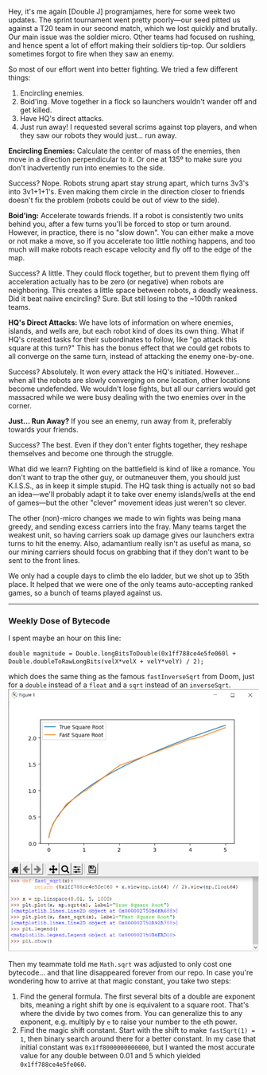 Hey, it's me again \[Double J\] programjames, here for some week two updates. The sprint tournament went pretty poorly—our seed pitted us against a T20 team in our second match, which we lost quickly and brutally. Our main issue was the soldier micro. Other teams had focused on rushing, and hence spent a lot of effort making their soldiers tip-top. Our soldiers sometimes forgot to fire when they saw an enemy.

So most of our effort went into better fighting. We tried a few different things:
1. Encircling enemies.
2. Boid'ing. Move together in a flock so launchers wouldn't wander off and get killed.
3. Have HQ's direct attacks.
4. Just run away! I requested several scrims against top players, and when they saw our robots they would just... run away.

**Encircling Enemies:** Calculate the center of mass of the enemies, then move in a direction perpendicular to it. Or one at 135º to make sure you don't inadvertently run into enemies to the side.

Success? Nope. Robots strung apart stay strung apart, which turns 3v3's into 3v1+1+1's. Even making them circle in the direction closer to friends doesn't fix the problem (robots could be out of view to the side).

**Boid'ing:** Accelerate towards friends. If a robot is consistently two units behind you, after a few turns you'll be forced to stop or turn around. However, in practice, there is no "slow down". You can either make a move or not make a move, so if you accelerate too little nothing happens, and too much will make robots reach escape velocity and fly off to the edge of the map.

Success? A little. They could flock together, but to prevent them flying off acceleration actually has to be zero (or negative) when robots are neighboring. This creates a little space between robots, a deadly weakness. Did it beat naiive encircling? Sure. But still losing to the ~100th ranked teams.

**HQ's Direct Attacks:** We have lots of information on where enemies, islands, and wells are, but each robot kind of does its own thing. What if HQ's created tasks for their subordinates to follow, like "go attack this square at this turn?" This has the bonus effect that we could get robots to all converge on the same turn, instead of attacking the enemy one-by-one.

Success? Absolutely. It won every attack the HQ's initiated. However... when all the robots are slowly converging on one location, other locations become undefended. We wouldn't lose fights, but all our carriers would get massacred while we were busy dealing with the two enemies over in the corner.

**Just... Run Away?** If you see an enemy, run away from it, preferably towards your friends.

Success? The best. Even if they don't enter fights together, they reshape themselves and become one through the struggle.

What did we learn? Fighting on the battlefield is kind of like a romance. You don't want to trap the other guy, or outmaneuver them, you should just K.I.S.S., as in keep it simple stupid. The HQ task thing is actually not so bad an idea—we'll probably adapt it to take over enemy islands/wells at the end of games—but the other "clever" movement ideas just weren't so clever.

The other (non)-micro changes we made to win fights was being mana greedy, and sending excess carriers into the fray. Many teams target the weakest unit, so having carriers soak up damage gives our launchers extra turns to hit the enemy. Also, adamantium really isn't as useful as mana, so our mining carriers should focus on grabbing that if they don't want to be sent to the front lines.

We only had a couple days to climb the elo ladder, but we shot up to 35th place. It helped that we were one of the only teams auto-accepting ranked games, so a bunch of teams played against us.

-----

### Weekly Dose of Bytecode
I spent maybe an hour on this line:
```
double magnitude = Double.longBitsToDouble(0x1ff788ce4e5fe060l + Double.doubleToRawLongBits(velX*velX + velY*velY) / 2);
```
which does the same thing as the famous `fastInverseSqrt` from Doom, just for a `double` instead of a `float` and a `sqrt` instead of an `inverseSqrt`.
![fast_square_root.png](images/fast_square_root.png)

Then my teammate told me `Math.sqrt` was adjusted to only cost one bytecode... and that line disappeared forever from our repo. In case you're wondering how to arrive at that magic constant, you take two steps:
1. Find the general formula. The first several bits of a double are exponent bits, meaning a right shift by one is equivalent to a square root. That's where the divide by two comes from. You can generalize this to any exponent, e.g. multiply by `e` to raise your number to the `e`th power.
2. Find the magic shift constant. Start with the shift to make `fastSqrt(1) = 1`, then binary search around there for a better constant. In my case that initial constant was `0x1ff8000000000000`, but I wanted the most accurate value for any double between 0.01 and 5 which yielded `0x1ff788ce4e5fe060`.
